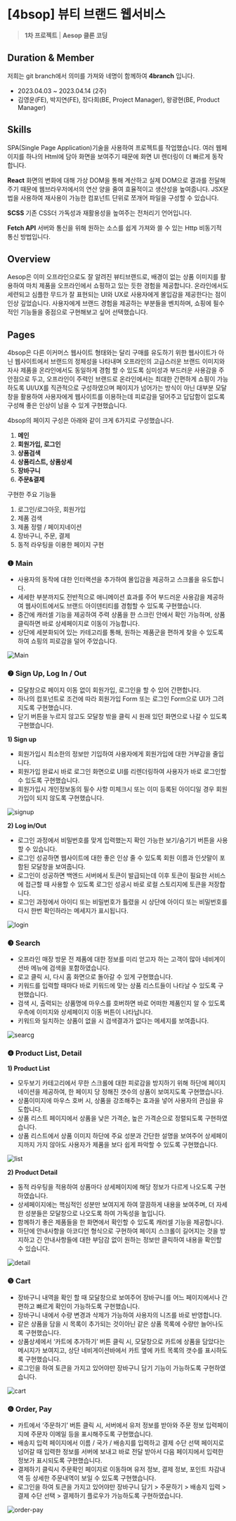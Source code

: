 # [4bsop] 뷰티 브랜드 웹서비스

> **1차 프로젝트** | **Aesop 클론 코딩**
> 

## Duration & Member

저희는 git branch에서 의미를 가져와 네명이 함께하여 **4branch** 입니다.

- 2023.04.03 ~ 2023.04.14 (2주)
- 김영운(FE), 박지연(FE), 장다희(BE, Project Manager), 왕광현(BE, Product Manager)

## Skills
SPA(Single Page Application)기술을 사용하여 프로젝트를 작업했습니다.
여러 웹페이지를 하나의 Html에 담아 화면을 보여주기 때문에 화면 UI 렌더링이 더 빠르게 동작합니다.

**React**
화면의 변화에 대해 가상 DOM을 통해 계산하고 실제 DOM으로 결과를 전달해주기 때문에
웹브라우저에서의 연산 양을 줄여 효율적이고 생산성을 높여줍니다.
JSX문법을 사용하여 재사용이 가능한 컴포넌트 단위로 쪼개어 파일을 구성할 수 있습니다.

**SCSS**
기존 CSS더 가독성과 재활용성을 높여주는 전처리기 언어입니다.

**Fetch API**
서버와 통신을 위해 원하는 소스를 쉽게 가져와 쓸 수 있는 Http 비동기적 통신 방법입니다.


## Overview
Aesop은 이미 오프라인으로도 잘 알려진 뷰티브랜드로, 배경이 없는 상품 이미지를 활용하여 마치 제품을 오프라인에서 쇼핑하고 있는 듯한 경험을 제공합니다. 
온라인에서도 세련되고 심플한 무드가 잘 표현되는 UI와 UX로 사용자에게 몰입감을 제공한다는 점이 인상 깊었습니다. 
사용자에게 브랜드 경험을 제공하는 부분들을 벤치하며, 쇼핑에 필수적인 기능들을 중점으로 구현해보고 싶어 선택했습니다.


## Pages
4bsop은 다른 이커머스 웹사이트 형태와는 달리 구매를 유도하기 위한 웹사이트가 아닌 웹사이트에서 브랜드의 정체성을 나타내며 오프라인의 고급스러운 브랜드 이미지와 자사 제품을 온라인에서도 동일하게 경험 할 수 있도록 심미성과 부드러운 사용감을 주안점으로 두고, 오프라인이 주력인 브랜드로 온라인에서는 최대한 간편하게 쇼핑이 가능하도록 UI/UX를 직관적으로 구성하였으며 페이지가 넘어가는 방식이 아닌 대부분 모달창을 활용하여 사용자에게 웹사이트를 이용하는데 피로감을 덜어주고 답답함이 없도록 구성해 좋은 인상이 남을 수 있게 구현했습니다.

4bsop의 페이지 구성은 아래와 같이 크게 6가지로 구성했습니다.

1. **메인** 
2. **회원가입, 로그인**
3. **상품검색** 
4. **상품리스트, 상품상세**
5. **장바구니**
6. **주문&결제**

구현한 주요 기능들

1. 로그인/로그아웃, 회원가입
2. 제품 검색
3. 제품 정렬 / 페이지네이션
4. 장바구니, 주문, 결제
5. 동적 라우팅을 이용한 페이지 구현

### ❶ Main

- 사용자의 동작에 대한 인터랙션을 추가하여 몰입감을 제공하고 스크롤을 유도합니다.
- 세세한 부분까지도 전반적으로 애니메이션 효과를 주어 부드러운 사용감을 제공하여 웹사이트에서도 브랜드 아이덴티티를 경험할 수 있도록 구현했습니다.
- 중간에 캐러셀 기능을 제공하여 주력 상품을 한 스크린 안에서 확인 가능하며, 상품 클릭하면 바로 상세페이지로 이동이 가능합니다.
- 상단에 세분화되어 있는 카테고리를 통해, 원하는 제품군을 편하게 찾을 수 있도록 하여 쇼핑의 피로감을 덜어 주었습니다.

![Main](https://user-images.githubusercontent.com/124162355/232261257-1c1b9704-66db-46b4-a1eb-6550863a78f0.gif)




### ❷ Sign Up, Log In / Out

- 모달창으로 페이지 이동 없이 회원가입, 로그인을 할 수 있어 간편합니다.
- 하나의 컴포넌트로 조건에 따라 회원가입 Form 또는 로그인 Form으로 UI가 그려지도록 구현했습니다.
- 닫기 버튼을 누르지 않고도 모달창 밖을 클릭 시 원래 있던 화면으로 나갈 수 있도록 구현했습니다.

**1) Sign up**

- 회원가입시 최소한의 정보만 기입하여 사용자에게 회원가입에 대한 거부감을 줄입니다.
- 회원가입 완료시 바로 로그인 화면으로 UI를 리렌더링하여 사용자가 바로 로그인할 수 있도록 구현했습니다.
- 회원가입시 개인정보동의 필수 사항 미체크시 또는 이미 등록된 아이디일 경우 회원가입이 되지 않도록 구현했습니다.

![signup](https://user-images.githubusercontent.com/124162355/232261372-fb3a5480-5bc3-4b73-b674-bfd9e9042c3c.gif)


**2) Log in/Out**

- 로그인 과정에서 비밀번호를 맞게 입력했는지 확인 가능한 보기/숨기기 버튼을 사용할 수 있습니다.
- 로그인 성공하면 웹사이트에 대한 좋은 인상 줄 수 있도록 회원 이름과 인삿말이 포함된 모달창을 보여줍니다.
- 로그인이 성공하면 백엔드 서버에서 토큰이 발급되는데 이후 토큰이 필요한 서비스에 접근할 때 사용할 수 있도록 로그인 성공시 바로 로컬 스토리지에 토큰을 저장합니다.
- 로그인 과정에서 아이디 또는 비밀번호가 틀렸을 시 상단에 아이디 또는 비밀번호를 다시 한번 확인하라는 메세지가 표시됩니다.

![login](https://user-images.githubusercontent.com/124162355/232261452-76a7aa4e-9878-4aab-a00c-cca46e8ab07d.gif)



### ❸ Search

- 오프라인 매장 방문 전 제품에 대한 정보를 미리 얻고자 하는 고객이 많아 네비게이션바 메뉴에 검색을 포함하였습니다.
- 로고 클릭 시, 다시 홈 화면으로 돌아갈 수 있게 구현했습니다.
- 키워드를 입력할 때마다 바로 키워드에 맞는 상품 리스트들이 나타날 수 있도록 구현했습니다.
- 검색 시, 출력되는 상품명에 마우스를 호버하면 바로 어떠한 제품인지 알 수 있도록 우측에 이미지와 상세페이지 이동 버튼이 나타납니다.
- 키워드와 일치하는 상품이 없을 시 검색결과가 없다는 메세지를 보여줍니다.

![searcg](https://user-images.githubusercontent.com/124162355/232261646-2616b03c-d782-491f-a60d-38e581f7828d.gif)


### ❹ Product List, Detail

**1) Product List**

- 모두보기 카테고리에서 무한 스크롤에 대한 피로감을 방지하기 위해 하단에 페이지네이션을 제공하여, 한 페이지 당 정해진 갯수의 상품이 보여지도록 구현했습니다.
- 상품이미지에 마우스 호버 시, 상품을 강조해주는 효과을 넣어 사용자의 관심을 유도합니다.
- 상품 리스트 페이지에서 상품을 낮은 가격순, 높은 가격순으로 정렬되도록 구현하였습니다.
- 상품 리스트에서 상품 이미지 하단에 주요 성분과 간단한 설명을 보여주어 상세페이지까지 가지 않아도 사용자가 제품을 보다 쉽게 파악할 수 있도록 구현했습니다.

![list](https://user-images.githubusercontent.com/124162355/232261746-d3a119e4-ce1d-43d0-b4d9-fc795f01deeb.gif)


**2) Product Detail**

- 동적 라우팅을 적용하여 상품마다 상세페이지에 해당 정보가 다르게 나오도록 구현하였습니다.
- 상세페이지에는 핵심적인 성분만 보여지게 하여 깔끔하게 내용을 보여주며, 더 자세한 성분들은 모달창으로 나오도록 하여 가독성을 높입니다.
- 함께하기 좋은 제품들을 한 화면에서 확인할 수 있도록 캐러셀 기능을 제공합니다.
- 하단에 안내사항을 아코디언 형식으로 구현하여 페이지 스크롤이 길어지는 것을 방지하고 긴 안내사항들에 대한 부담감 없이 원하는 정보만 클릭하여 내용을 확인할 수 있습니다.

![detail](https://user-images.githubusercontent.com/124162355/232261741-c927b842-18c6-4e86-b211-d2341b548471.gif)


### ❺ Cart

- 장바구니 내역을 확인 할 때 모달창으로 보여주어 장바구니를 어느 페이지에서나 간편하고 빠르게 확인이 가능하도록 구현했습니다.
- 장바구니 내에서 수량 변경과 삭제가 가능하여 사용자의 니즈를 바로 반영합니다.
- 같은 상품을 담을 시 목록이 추가되는 것이아닌 같은 상품 목록에 수량만 늘어나도록 구현했습니다.
- 상품상세에서 ‘카트에 추가하기’ 버튼 클릭 시, 모달창으로 카트에 상품을 담았다는 메시지가 보여지고, 상단 네비게이션바에서 카트 옆에 카트 목록의 갯수를 표시하도록 구현했습니다.
- 로그인을 하여 토큰을 가지고 있어야만 장바구니 담기 기능이 가능하도록 구현하였습니다.

![cart](https://user-images.githubusercontent.com/124162355/232261794-f18c5953-8e82-4579-9a5e-263dd3f58f21.gif)


### ❻ Order, Pay

- 카트에서 ‘주문하기’ 버튼 클릭 시, 서버에서 유저 정보를 받아와 주문 정보 입력페이지에 주문자 이메일 등을 표시해주도록 구현했습니다.
- 배송지 입력 페이지에서 이름 / 국가 / 배송지를 입력하고 결제 수단 선택 페이지로 넘어갈 때 입력한 정보를 서버에 보내고 바로 전달 받아서 다음 페이지에서 입력한 정보가 표시되도록 구현했습니다.
- 결제하기 클릭시 주문확인 페이지로 이동하며 유저 정보, 결제 정보, 포인트 차감내역 등 상세한 주문내역이 보일 수 있도록 구현했습니다.
- 로그인을 하여 토큰을 가지고 있어야만 장바구니 담기 > 주문하기 > 배송지 입력 > 결제 수단 선택 > 결제하기 플로우가 가능하도록 구현하였습니다.

![order-pay](https://user-images.githubusercontent.com/124162355/232261827-00f324ab-9992-4b17-b216-e48a3a354879.gif)


